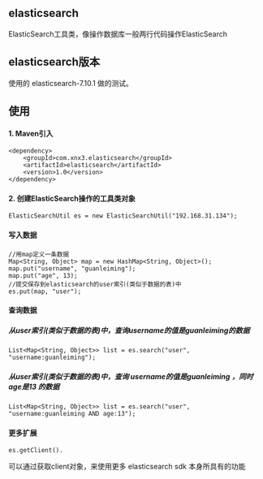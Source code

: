 ## elasticsearch
ElasticSearch工具类，像操作数据库一般两行代码操作ElasticSearch

## elasticsearch版本
使用的 elasticsearch-7.10.1 做的测试。

## 使用
#### 1. Maven引入
````
<dependency>
	<groupId>com.xnx3.elasticsearch</groupId>
	<artifactId>elasticsearch</artifactId>
	<version>1.0</version>
</dependency>
````

#### 2. 创建ElasticSearch操作的工具类对象
````
ElasticSearchUtil es = new ElasticSearchUtil("192.168.31.134");
````

#### 写入数据
````
//用map定义一条数据
Map<String, Object> map = new HashMap<String, Object>();
map.put("username", "guanleiming");
map.put("age", 13);
//提交保存到elasticsearch的user索引(类似于数据的表)中
es.put(map, "user");
````

#### 查询数据

##### 从user索引(类似于数据的表)中，查询username的值是guanleiming的数据
````
List<Map<String, Object>> list = es.search("user", "username:guanleiming");
````

##### 从user索引(类似于数据的表)中，查询 username的值是guanleiming ，同时 age是13 的数据
````
List<Map<String, Object>> list = es.search("user", "username:guanleiming AND age:13");
````

#### 更多扩展
````
es.getClient().
````
可以通过获取client对象，来使用更多 elasticsearch sdk 本身所具有的功能
